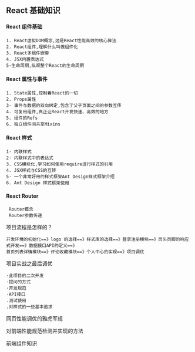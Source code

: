 ## React 基础知识

#### React 组件基础
```
1. React虚拟DOM概念,这是React性能高效的核心算法
2. React组件,理解什么叫做组件化 
3. React多组件嵌套
4. JSX内置表达式
5·生命周期,纵观整个React的生命周期
```
#### React 属性与事件
```
1. State属性,控制着React的一切
2. Props属性
3· 事件与数据的双向绑定,包含了父子页面之间的参数互传
4. 可复用组件,真正让React开发快速、高效的地方 
5. 组件的Refs 
6. 独立组件间共享Mixins
```
#### React 样式
```
1· 内联样式
2· 内联样式中的表达式  
3. CSS模块化,学习如何使用require进行样式的引用
4. JSX样式与CSS的互转
5· 一个非常好用的样式框架Ant Design样式框架介绍
6. Ant Design 样式框架使用
```
#### React Router
```
 Router概念
 Router参数传递
```
项目流程是怎样的？
```
开发环境的初始化==》logo 的选择==》样式库的选择==》登录注册模块==》页头页脚的响应式开发==》数据接口API的定义==》
首页列表详情模块==》评论收藏模块==》个人中心的实现==》项目调优
```
项目实战之最后调优
```
·此项目的二次开发
·提问的方式
·开发规范
·API接口
.测试使用
.对样式的一些基本追求
```
网页性能调优的雅虎军规

对前端性能规范检测并实现的方法

前端组件知识

















































